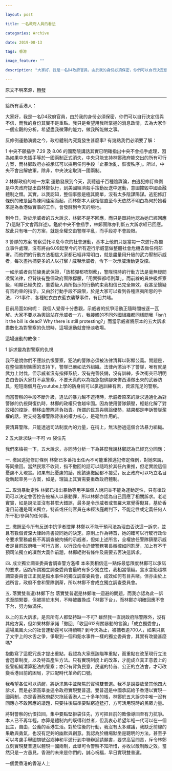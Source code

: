 ```yaml
---

layout: post

title: 一名政府人員的看法

categories: Archive

date: 2019-08-13

tags: 香港

image_feature: ""

description: "大家好，我是一名D4政府官員，由於我的身份必須保密，你們可以自行決定信與不信，而我的身份其實不是重點。我只是希望用我所掌握的消息政情，去為大家作一個宏觀的分析，希望盡我微薄的能力，做我所能做之事。"

---
```

原文不明來源，[轉發](https://lihkg.com/thread/1462190/page/1)

---

給所有香港人：

大家好，我是一名D4政府官員，由於我的身份必須保密，你們可以自行決定信與不信，而我的身份其實不是重點。我只是希望用我所掌握的消息政情，去為大家作一個宏觀的分析，希望盡我微薄的能力，做我所能做之事。

反修例運動演變之今，政府體制內究竟發生甚麼事? 有幾點我們必須要了解：

1 中央不願插手
7.29 及 8.06 的國務院講話其實已明確指出中央不會插手處理，因為如果中央插手等於一國兩制正式消失，中央只能支持林鄭政府能交出的所有可行方案，而林鄭政府亦被承諾可以採用任何手段「止暴治亂，恢復秩序」。所以，中央不會出解放軍，除非，中央決定取消一國兩制。

2 林鄭政府的唯一方案
運動發展到今天，我聽過千百種陰謀論，由逃犯修訂條例是中央政府提出由林鄭執行，到美國經濟殺手策動反送中運動，意圖摧毀中國金融體制之類。其實，以我認知，整個事態是極其簡單，沒有太多陰謀陽謀。逃犯修訂條例的確是因為陳同佳案而起，而林鄭本人我相信直至今天依然不明白為何於她看來是為香港做實事的工作，會發酵到今天的境地。

到今日，對於示威者的五大訴求，林鄭不是不回應，而只是單純地認為她已經回應了(這點下文會再詳述)。鑑於中央不會插手，林鄭團隊亦判斷五大訴求經已回應。故此只有唯一的方案，就是全權交由警隊平亂，而手段亦不會設限。

3 警隊的方案
警察受托平息今次的社會運動，基本上他們只是當每一次遊行為獨立事件處理，沒有將由6.09起至今的所有遊行示威當做整體社會危機去做任何部署。而他們的行動方法相信大家都已經非常明白，就是盡量用升級的武力壓制示威者，每次盡拘捕更多的人以打擊 / 威嚇示威者，令下一次示威活動更受控。

一如示威者向前線勇武保證，「放核彈都唔割蓆」，警隊現時的行動方法是毫無疑問凌駕法律，但背後有整個政府團隊撐腰，「用實彈都唔割蓆」。而前線的員佐級督察級，明顯已經失控，憲委級人員所指示的行動約束我相信已完全無效，我甚至懷疑有否約束的指示。又由於行動手段不設限，於是大家可以看到各種匪夷所思的手法，721事件、各種紅衣白衣藍衣襲擊事件，有目共睹。

目前局面如何呢：
我個人覺得十分悲觀，示威者的抗爭活動正隨時間被逐一瓦解。大家不要以為輿論站在示威者一方，我接觸的不同外國組織都同樣問我「isn‘t it the bill is dead? Why there is still protesting?」而當示威者將原本的五大訴求盡數化為對警察的仇恨時，這場運動就會慘淡收場。

這場運動的敗像：

1 訴求變為對警察的仇視

我不是說你們不應該仇恨警察，犯法的警隊必須被法律清算以彰顯公義。問題是，在整個憲制集團的支持下，警隊已嚴如法外組織。法律內懲治不了警隊，唯有就是武力上討伐，但示威者沒有指揮系統，沒有完善裝備，沒有訓練，多次衝突已明明白白告訴大家打不贏警察。不要天真的以為臨急抱佛腳東併西湊做出來的武器防具，短短兩個月在youtube上學的防身術可以贏過訓練有素，資源充足的警察。

而當警察的手段不斷升級，違法的暴力越不遮掩時，示威者原來的訴求通通化為對警隊的仇視與復仇時，林鄭的政權只會越牢固。因為使用警隊鎮壓，輕鬆化解了對政權的控訴，轉移由警隊背負指責。所謂的民意與輿論優勢，結果都是申訴警隊濫權的話，對支持濫權警隊背後的權力核心，是毫無作用的。

要清算警隊，只能透過司法制度內的力量，在街上，無法勝過這個合法暴力組織。

2 五大訴求缺一不可 vs 袋住先

我們來檢視一下，五大訴求，亦同時分析一下為甚麼我說林鄭認為已經充分回應：

一. 撤回逃犯修訂條例
林鄭已多番指出任內不可能重推逃犯修定條例，對她來說，等同撤回。當然民眾不收貨，指不撤回的話可以隨時於其任內重推，但老實說這個憂慮不太現實。如果有此憂慮的話，應該連撤回都不接受，反正政府可以巧立名目從新起草另一方案，如是，理論上其實需要重改政府體制。

二. 取消暴動定性
林鄭已指出暴動等用字屬個人說詞並不能為運動定性，只有律政司可以決定會否控告被補人以暴動罪，所以林鄭亦認為自己回應了相關訴求。老老實實，如是說法並沒有甚麼大錯誤，最多是令示威者或普羅大眾覺得礙耳，基於香港目前還是司法獨立，特首或任何官員在未經法庭裁判下，不能定性或定義任何人所干犯/參與的任何事。

三. 撤銷至今所有反送中抗爭者控罪
林鄭以不能干預司法為理由否決這一訴求，並且有數個資深大律師背書贊同她的決定。原則上作為特首，她的確可以行駛行政命令要求警務處長不再調查被拘捕的示威者，但如上述所言，全權放任警隊鎮壓示威者是目前政府唯一可行方案，以行政命令迫使警務署長撤控如同割蓆，加上有不干預司法獨立的凜然大義作前題，林鄭絕對有條件及需要去否決這訴求。

四. 成立獨立調查委員會調查警方濫權
本來我相信這一點係最低限度林鄭可以承諾的要求，因為所謂獨立調查委員會最終有多少獨立性，我相當懷疑。食水含鉛超標調查委員會正正就是鉛水事件的獨立調查委員會，成效如何有目共睹。但亦由於上述所言，政府不會和警隊割蓆，所以林鄭不會成立獨立調查委員會。

五. 落實雙普選/林鄭下台
落實雙普選是林鄭唯一迴避的問題，而我亦認為此一訴求至關緊要，但被排於末列，不時被置換成「林鄭下台」，而林鄭亦明確回應不會下台，努力做滿任。

以上的五大訴求，是否所有人都堅持缺一不可? 雖然我一直說政府除警隊外，沒有其他方案，但如果林鄭承諾「撤回」「收回612有關暴動的言論」「成立獨委會」，這場風風火火的社會運動還可以持續嗎? 到今天為止，被捕者逾700人，如果只贏了文字上的水舌之爭，爭取到一個和鉛水事件一樣的獨立委員會，其實有改變甚麼嗎?

抱歉寫了這麼冗長才提出重點，我認為大家應該瞄準重點，而重點在改革現行立法會選舉制度，以及特首產生方法。只有實現制度上的改革，才能成立真正意義上的監警組織清算犯法的警察；亦只有背負民意，民選的特首、公正的立法會，才可改變香港目前的困局，才匹配時代革命的口號。

我希望各位可以清醒，將訴求集中並聚焦於實現雙普選。我不是說要放棄其他四大訴求，而是必須高舉並逼令政府實現雙普選。雙普選是中國承諾給予香港以實現一國兩制，亦是香港政府虧欠拖延香港人二十多年的帳，林鄭於五大訴求中唯一沒有回應亦不敢回應的議題，只要往後瞄準要點窮追猛打，方可活用現時的民眾力量。

將對警察的仇恨拉回，集中要點堅拒袋住先，方可把目前的敗像導回至有力抗爭。本人已不再年輕，亦算是體制內的既得利益者，但我衷心希望年輕一代可以在一個民主，自由，公義的香港生活。對於往後的行動，我沒有太多建議，我缺乏前線的果敢與勇氣，也沒有足夠的幽默與創意。我認為於機場默坐是聰明的方法，甚至乎可以考慮手舉國旗號召鄉紳和平遊行到中聯辦遞請願書，要求高官問責，斥令林鄭立刻實現雙普選以體現一國兩制，此舉可令警察不知所惜，亦收以敵制敵之效。當然只是一方愚見，香港的未來是你們的，誠心祝福，早日實現雙普選。

一個愛香港的香港人上